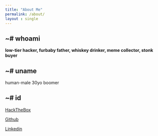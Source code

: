 ```yaml
---
title: "About Me"
permalink: /about/
layout : single
---
```

## ~# whoami
**low-tier hacker, furbaby father, whiskey drinker, meme collector, stonk buyer**

## ~# uname

human-male 30yo boomer

## ~# id
[HackTheBox](https://www.hackthebox.eu/profile/140922)

[Github](https://github.com/Kymb0/)

[Linkedin](https://www.linkedin.com/in/k-jagdmann-2658a771/)
